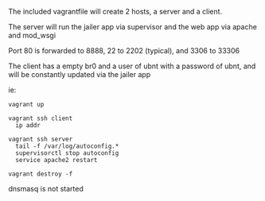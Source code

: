 The included vagrantfile will create 2 hosts, a server and a client.

The server will run the jailer app via supervisor and the web app via apache and mod_wsgi 

Port 80 is forwarded to 8888, 22 to 2202 (typical), and 3306 to 33306

The client has a empty br0 and a user of ubnt with a password of ubnt, and will be constantly updated via the jailer app

ie:

```
vagrant up

vagrant ssh client
  ip addr

vagrant ssh server
  tail -f /var/log/autoconfig.*
  supervisorctl stop autoconfig
  service apache2 restart

vagrant destroy -f
```

dnsmasq is not started